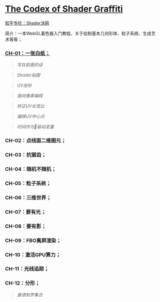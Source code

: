 # [The Codex of Shader Graffiti](https://zhuanlan.zhihu.com/c_1050419252401631232)
[知乎专栏：Shader涂鸦](https://zhuanlan.zhihu.com/c_1050419252401631232)

简介：一本WebGL着色器入门教程，关于绘制基本几何形体、粒子系统、生成艺术等等；

### [CH-01：一张白纸；](https://zhuanlan.zhihu.com/p/51394976)
>*写在前面的话*

>*Shader贴图*

>*UV坐标*

>*面向像素编程*

>*矫正UV长宽比*

>*偏移UV中心点*

>*时间作为驱动变量*

### CH-02：点线面二维图元；
### CH-03：抗锯齿；
### CH-04：随机不随机；
### CH-05：粒子系统；
### CH-06：三维世界；
### CH-07：要有光；
### CH-08：要有影；
### CH-09：FBO离屛渲染；
### CH-10：激活GPU算力；
### CH-11：光线追踪；
### CH-12：分形；
>*曼德勃罗集合*
 
